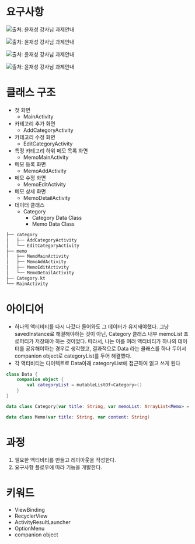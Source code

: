 # 요구사항


![출처: 윤재성 강사님 과제안내](https://github.com/gayeon00/Techit_Android/assets/68911884/63f30a7c-9f4a-431c-957e-9fc34e8c99fd)

![출처: 윤재성 강사님 과제안내](https://github.com/gayeon00/Techit_Android/assets/68911884/76fbd0a4-0d8a-4336-97df-14c38c739c3e)

![출처: 윤재성 강사님 과제안내](https://github.com/gayeon00/Techit_Android/assets/68911884/db139e38-87be-4f02-9f95-31eb986d2a59)

![출처: 윤재성 강사님 과제안내](https://github.com/gayeon00/Techit_Android/assets/68911884/60c3c716-9b3d-44cb-87bb-06d929d78060)

# 클래스 구조


- 첫 화면
    - MainActivity
- 카테고리 추가 화면
    - AddCategoryActivity
- 카테고리 수정 화면
    - EditCategoryActivity
- 특정 카테고리 하위 메모 목록 화면
    - MemoMainActivity
- 메모 등록 화면
    - MemoAddActivity
- 메모 수정 화면
    - MemoEditActivity
- 메모 상세 화면
    - MemoDetailActivity
- 데이터 클래스
    - Category
        - Category Data Class
        - Memo Data Class

```kotlin
├── category
│   ├── AddCategoryActivity
│   └── EditCategoryActivity
├── memo
│   ├── MemoMainActivity
│   ├── MemoAddActivity
│   ├── MemoEditActivity
│   └── MemoDetailActivity
├── Category.kt
└── MainActivity
```

# 아이디어


- 하나의 액티비티를 다시 나갔다 들어와도 그 데이터가 유지돼야했다. 그냥 savedInstance로 해결해야하는 것이 아닌, Category 클래스 내부 memoList 프로퍼티가 저장돼야 하는 것이었다. 따라서, 나는 이를 여러 액티비티가 하나의 데이터를 공유해야하는 경우로 생각했고, 결과적으로 Data 라는 클래스를 하나 두어서 companion object로 categoryList를 두어 해결했다.
- 각 액티비티는 다이렉트로 Data아래 categoryList에 접근하여 읽고 쓰게 된다

```kotlin
class Data {
    companion object {
        val categoryList = mutableListOf<Category>()
    }
}

data class Category(var title: String, var memoList: ArrayList<Memo> = ArrayList())

data class Memo(var title: String, var content: String)
```

# 과정


1. 필요한 액티비티를 만들고 레이아웃을 작성한다.
2. 요구사항 플로우에 따라 기능을 개발한다.

# 키워드

- ViewBinding
- RecyclerView
- ActivityResultLauncher
- OptionMenu
- companion object
